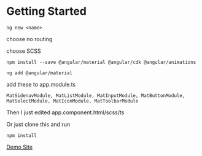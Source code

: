 # Getting Started

```
ng new <name>
```
choose no routing

choose SCSS

```
npm install --save @angular/material @angular/cdk @angular/animations
```

```
ng add @angular/material
```

add these to app.module.ts 

```
MatSidenavModule, MatListModule, MatInputModule, MatButtonModule, MatSelectModule, MatIconModule, MatToolbarModule
```

Then I just edited app.component.html/scss/ts

Or just clone this and run 

```
npm install
```

[Demo Site](https://sidenav-starter.surge.sh)